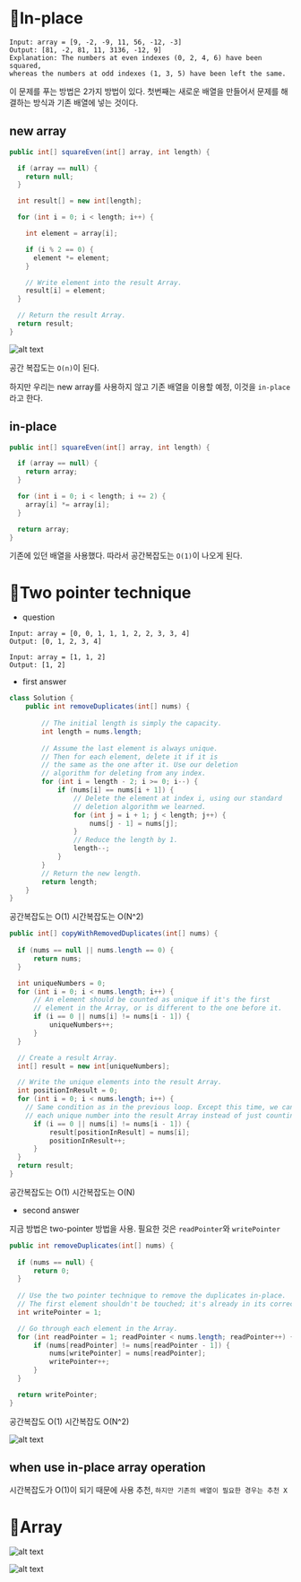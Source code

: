 # 📍In-place

```
Input: array = [9, -2, -9, 11, 56, -12, -3]
Output: [81, -2, 81, 11, 3136, -12, 9]
Explanation: The numbers at even indexes (0, 2, 4, 6) have been squared, 
whereas the numbers at odd indexes (1, 3, 5) have been left the same.
```

이 문제를 푸는 방법은 2가지 방법이 있다. 첫번째는 새로운 배열을 만들어서 문제를 해결하는 방식과 기존 배열에 넣는 것이다.


## new array

```java
public int[] squareEven(int[] array, int length) {

  if (array == null) {
    return null;
  }

  int result[] = new int[length];

  for (int i = 0; i < length; i++) {

    int element = array[i];

    if (i % 2 == 0) {
      element *= element;
    }

    // Write element into the result Array.
    result[i] = element;
  }

  // Return the result Array.
  return result;
}
```

![alt text](image/image-8.png)

공간 복잡도는 `O(n)`이 된다.

하지만 우리는 new array를 사용하지 않고 기존 배열을 이용할 예정, 이것을 `in-place`라고 한다.

## in-place

```java
public int[] squareEven(int[] array, int length) {

  if (array == null) {
    return array;
  }

  for (int i = 0; i < length; i += 2) {
    array[i] *= array[i];
  }

  return array;
}
```

기존에 있던 배열을 사용했다. 따라서 공간복잡도는 `O(1)`이 나오게 된다.

# 📍Two pointer technique

- question

```
Input: array = [0, 0, 1, 1, 1, 2, 2, 3, 3, 4]
Output: [0, 1, 2, 3, 4]

Input: array = [1, 1, 2]
Output: [1, 2]
```

- first answer

```java
class Solution {
    public int removeDuplicates(int[] nums) {
        
        // The initial length is simply the capacity.
        int length = nums.length;
        
        // Assume the last element is always unique.
        // Then for each element, delete it if it is
        // the same as the one after it. Use our deletion
        // algorithm for deleting from any index.
        for (int i = length - 2; i >= 0; i--) {
            if (nums[i] == nums[i + 1]) {
                // Delete the element at index i, using our standard
                // deletion algorithm we learned.
                for (int j = i + 1; j < length; j++) {
                    nums[j - 1] = nums[j];
                }
                // Reduce the length by 1.
                length--;
            }
        }
        // Return the new length.
        return length;
    }
}
```

공간복잡도는 O(1) 시간복잡도는 O(N^2)

```java
public int[] copyWithRemovedDuplicates(int[] nums) {
        
  if (nums == null || nums.length == 0) {
      return nums;
  }

  int uniqueNumbers = 0;
  for (int i = 0; i < nums.length; i++) {
      // An element should be counted as unique if it's the first
      // element in the Array, or is different to the one before it.
      if (i == 0 || nums[i] != nums[i - 1]) {
          uniqueNumbers++;
      }
  }

  // Create a result Array.
  int[] result = new int[uniqueNumbers];

  // Write the unique elements into the result Array.
  int positionInResult = 0;
  for (int i = 0; i < nums.length; i++) {
    // Same condition as in the previous loop. Except this time, we can write
    // each unique number into the result Array instead of just counting them.
      if (i == 0 || nums[i] != nums[i - 1]) {
          result[positionInResult] = nums[i];
          positionInResult++;
      }
  }
  return result;
}
```

공간복잡도는 O(1) 시간복잡도는 O(N)

- second answer

지금 방법은 two-pointer 방법을 사용. 필요한 것은 `readPointer`와 `writePointer`

```java
public int removeDuplicates(int[] nums) {
        
  if (nums == null) {
      return 0;
  }
  
  // Use the two pointer technique to remove the duplicates in-place.
  // The first element shouldn't be touched; it's already in its correct place.
  int writePointer = 1;

  // Go through each element in the Array.
  for (int readPointer = 1; readPointer < nums.length; readPointer++) {
      if (nums[readPointer] != nums[readPointer - 1]) {
          nums[writePointer] = nums[readPointer];
          writePointer++;
      }
  }

  return writePointer;
}
```

공간복잡도 O(1) 시간복잡도 O(N^2)

![alt text](image/image-11.png)

## when use in-place array operation

시간복잡도가 O(1)이 되기 때문에 사용 추천, `하지만 기존의 배열이 필요한 경우는 추천 X`




# 📍Array

![alt text](image/image-9.png)

![alt text](image/image-10.png)